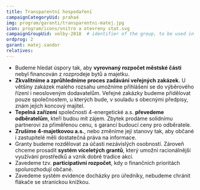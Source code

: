 ```yaml
---
title: Transparentní hospodaření
campaignCategoryUid: praha4
img: program/garanti/transparentni-matej.jpg
icon: program/icons/vnitro a otevreny stat.svg
campaignGroupUid: volby-2018  # identifier of the group, to be used in program point
ordprog: 2
garant: matej.sandor
relatives:
---
```


* Budeme hledat úspory tak, aby **vyrovnaný rozpočet městské části** nebyl financován z rozprodeje bytů a majetku. 
* **Zkvalitníme a zprůhledníme proces zadávání veřejných zakázek.** U většiny zakázek malého rozsahu umožníme přihlášení se do výběrového řízení i neosloveným dodavatelům. Veřejné zakázky budeme přidělovat pouze společnostem, u kterých bude, v souladu s obecnými předpisy, znám jejich koncový majitel. 
* **Tepelná zařízení** společnosti 4-energetické a.s. **převedeme odběratelům**, kteří budou mít zájem. Zbytek prodáme solidnímu partnerovi za přiměřenou cenu, s garancí budoucí ceny pro odběratele.  
* **Zrušíme 4-majetkovou a.s.**, nebo změníme její stanovy tak, aby občané i zastupitelé měli dostatečná práva na informace.
* Granty budeme rozdělovat za účasti nezávislých osobností. Zároveň chceme prosadit **systém víceletých grantů**, který umožní racionálnější využívání prostředků a vznik dobré tradice akcí.
* Zavedeme tzv. **participativní rozpočet**, kdy o finančních prioritách spolurozhodují občané.
* Zavedeme systém evidence docházky pro úředníky, nebudeme chránit flákače se stranickou knížkou.


